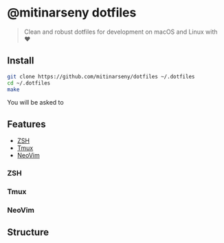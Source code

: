 # @mitinarseny dotfiles
> Clean and robust dotfiles for development on macOS and Linux with ❤️

## Install
```sh
git clone https://github.com/mitinarseny/dotfiles ~/.dotfiles
cd ~/.dotfiles
make
```

You will be asked to 

## Features
* [ZSH](#zsh)
* [Tmux](#tmux)
* [NeoVim](#neovim)

### ZSH

### Tmux

### NeoVim

## Structure
